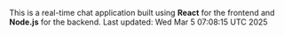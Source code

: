 This is a real-time chat application built using **React** for the frontend and **Node.js** for the backend.
Last updated: Wed Mar  5 07:08:15 UTC 2025
